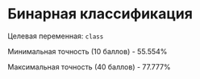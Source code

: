 # Бинарная классификация
Целевая переменная: `class`

Минимальная точность (10 баллов) - 55.554%

Максимальная точность (40 баллов) - 77.777%
        